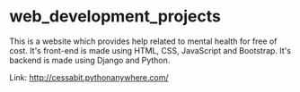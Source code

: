 # web_development_projects

This is a website which provides help related to mental health for free of cost. It's front-end is made using HTML, CSS, JavaScript and Bootstrap. It's backend is made using Django and Python.

Link: http://cessabit.pythonanywhere.com/